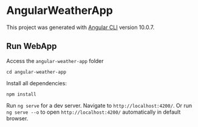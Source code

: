 # AngularWeatherApp

This project was generated with [Angular CLI](https://github.com/angular/angular-cli) version 10.0.7.

## Run WebApp
Access the `angular-weather-app` folder
```
cd angular-weather-app
```

Install all dependencies:

```
npm install
```
Run `ng serve` for a dev server. Navigate to `http://localhost:4200/`.
Or run `ng serve --o` to open `http://localhost:4200/` automatically in default browser. 
